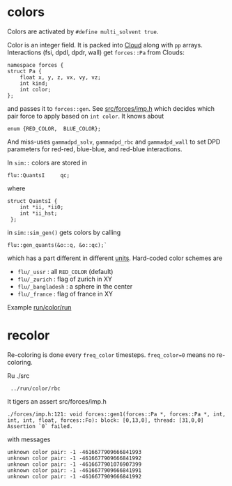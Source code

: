 # colors

Colors are activated by `#define multi_solvent true`.

Color is an integer field. It is packed into [Cloud](cloud.md) along
with `pp` arrays. Interactions (fsi, dpdl, dpdr, wall) get
`forces::Pa` from Clouds:

	namespace forces {
	struct Pa {
		float x, y, z, vx, vy, vz;
		int kind;
		int color;
	};

and passes it to `forces::gen`. See
[src/forces/imp.h](src/forces/imp.h) which decides which pair force to
apply based on `int color`. It knows about

	enum {RED_COLOR,  BLUE_COLOR};

And miss-uses `gammadpd_solv`, `gammadpd_rbc` and `gammadpd_wall` to
set DPD parameters for red-red, blue-blue, and red-blue interactions.

In `sim::` colors are stored in

	flu::QuantsI     qc;

where

	struct QuantsI {
		int *ii, *ii0;
		int *ii_hst;
	 };

in `sim::sim_gen()` gets colors by calling

	flu::gen_quants(&o::q, &o::qc);`

which has a part different in different [units](u.md). Hard-coded
color schemes are

* `flu/_ussr` : all `RED_COLOR` (default)
* `flu/_zurich` : flag of zurich in XY
* `flu/_bangladesh` : a sphere in the center
* `flu/_france` : flag of france in XY

Example [run/color/run](run/color/run)

# recolor

Re-coloring is done every `freq_color` timesteps. `freq_color=0` means
no re-coloring.

Ru ./src

	 ../run/color/rbc

It tigers an assert src/forces/imp.h

	./forces/imp.h:121: void forces::gen1(forces::Pa *, forces::Pa *, int, int, int, float, forces::Fo): block: [0,13,0], thread: [31,0,0] Assertion `0` failed.

with messages

    unknown color pair: -1 -4616677909666841993
    unknown color pair: -1 -4616677909666841992
    unknown color pair: -1 -4616677901076907399
    unknown color pair: -1 -4616677909666841991
    unknown color pair: -1 -4616677909666841992

